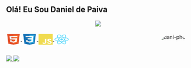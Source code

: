 ## Olá! Eu Sou Daniel de Paiva

<div align="center">
  <a href="https://github.com/daniel-depaiva">
  <img height="180em" src="https://github-readme-stats.vercel.app/api?username=daniel-depaiva&show_icons=true&theme=dracula&include_all_commits=true&count_private=true"/>
</div>
  
<div style="display: inline_block">
  <br>
  <img align="center" alt="HTML" height="30" width="40" src="https://raw.githubusercontent.com/devicons/devicon/master/icons/html5/html5-original.svg">
  <img align="center" alt="CSS" height="30" width="40" src="https://raw.githubusercontent.com/devicons/devicon/master/icons/css3/css3-original.svg">
  <img align="center" alt="Js" height="30" width="40" src="https://raw.githubusercontent.com/devicons/devicon/master/icons/javascript/javascript-plain.svg">
  <img align="center"alt="React" height="30" width="40" src="https://raw.githubusercontent.com/devicons/devicon/master/icons/react/react-original.svg">
  <img src="https://user-images.githubusercontent.com/105226619/167702184-82f16069-0722-4178-a934-248b2ba2f573.jpg" align="right" alt="dani-photo" height="150" style="border-radius:50px;" >
</div>
  
 ##
  
<div> 
  <a href = "mailto:danieldepaivarodrigues@gmail.com"><img src="https://img.shields.io/badge/-Gmail-%23333?style=for-the-badge&logo=gmail&logoColor=white"      target="_blank">
  </a>
  <a href="https://www.linkedin.com/in/daniel-p-rodrigues/"target="_blank"><img src="https://img.shields.io/badge/-LinkedIn-%230077B5?style=for-the-badge&logo=linkedin&logoColor=white" target="_blank">
  </a>
</div>

